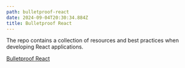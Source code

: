 ```yaml
---
path: bulletproof-react
date: 2024-09-04T20:30:34.884Z
title: Bulletproof React
---
```

The repo contains a collection of resources and best practices when developing React applications.

[Bulletproof React](https://github.com/alan2207/bulletproof-react/tree/master?tab=readme-ov-file)